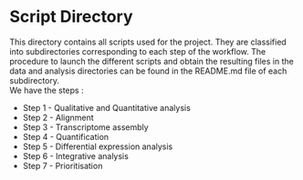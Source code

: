 # Script Directory
This directory contains all scripts used for the project. They are classified into subdirectories corresponding to each step of the workflow. The procedure to launch the different scripts and obtain the resulting files in the data and analysis directories can be found in the README.md file of each subdirectory.  
We have the steps :
* Step 1 - Qualitative and Quantitative analysis
* Step 2 - Alignment
* Step 3 - Transcriptome assembly
* Step 4 - Quantification
* Step 5 - Differential expression analysis
* Step 6 - Integrative analysis
* Step 7 - Prioritisation


